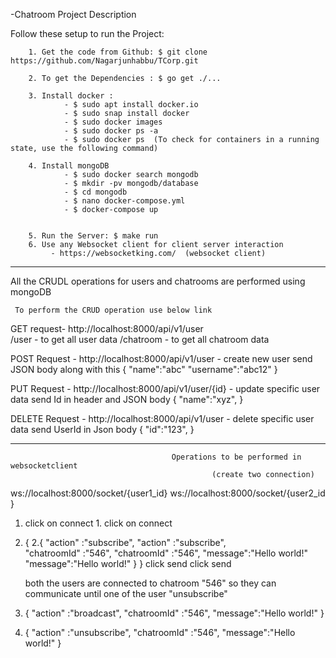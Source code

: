   
-Chatroom Project Description

 Follow these setup to run the Project:

        1. Get the code from Github: $ git clone https://github.com/Nagarjunhabbu/TCorp.git

        2. To get the Dependencies : $ go get ./...

        3. Install docker :
                - $ sudo apt install docker.io
                - $ sudo snap install docker
                - $ sudo docker images
                - $ sudo docker ps -a
                - $ sudo docker ps  (To check for containers in a running state, use the following command)

        4. Install mongoDB
                - $ sudo docker search mongodb
                - $ mkdir -pv mongodb/database
                - $ cd mongodb
                - $ nano docker-compose.yml
                - $ docker-compose up 


        5. Run the Server: $ make run
        6. Use any Websocket client for client server interaction
             - https://websocketking.com/  (websocket client)


----------------------------------------------------------------------------------------------------------------------------

All the CRUDL operations for users and chatrooms are performed using mongoDB
     
     To perform the CRUD operation use below link
        
  GET request-    http://localhost:8000/api/v1/user   
                 /user - to get all user data
                 /chatroom - to get all chatroom data

    
  POST Request -  http://localhost:8000/api/v1/user  - create new user
                    send JSON body along with this
                    {
                        "name":"abc"
                        "username":"abc12"
                    } 


  PUT Request -   http://localhost:8000/api/v1/user/{id}   - update specific user data
                    send Id in header and JSON body
                    {
                        "name":"xyz",
                    }
  
  DELETE Request -  http://localhost:8000/api/v1/user  - delete specific user data
                       send UserId in Json body
                       {
                        "id":"123",
                       }


---------------------------------------------------------------------------------------------------------------------------------

                                        Operations to be performed in websocketclient
                                                 (create two connection)

ws://localhost:8000/socket/{user1_id}                                           ws://localhost:8000/socket/{user2_id }

1. click on connect                                                              1. click on connect
2. {                                                                             2.{
      "action" :"subscribe",                                                          "action" :"subscribe",                                                 
       "chatroomId" :"546",                                                            "chatroomId" :"546",
       "message":"Hello world!"                                                        "message":"Hello world!"
    }                                                                                 }
    click send                                                                          click send

    both the users are connected to chatroom "546" so they can communicate until one of the user "unsubscribe"

3.  {
      "action" :"broadcast",
       "chatroomId" :"546",
      "message":"Hello world!"
    }

3. {
      "action" :"unsubscribe",
       "chatroomId" :"546",
      "message":"Hello world!"
    }
